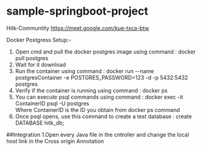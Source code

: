 # sample-springboot-project
Hitk-Communtity
https://meet.google.com/kue-txca-btw

Docker Postgress Setup:- 
1.	Open cmd and pull the docker postgres image using command :
 docker pull postgres
2.	Wait for it download 
3.	Run the container using command :
 docker run --name postgresContainer -e POSTGRES_PASSWORD=123 -d -p 5432:5432 postgres
4.	Verify if the container is running using command :
 docker ps
5.	You can execute psql commands using command : 
docker exec -it ContainerID psql -U postgres     
Where ContainerID is the ID you obtain from docker ps command  
6.	Once psql opens, use this command to create a test database :
 create DATABASE hitk_db;


##Integration 
1.Open every Java file in the cntroller and change the local host link in the Cross origin Annotation
